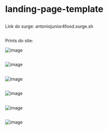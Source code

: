 # landing-page-template
##
Link do surge: antoniojunior4food.surge.sh
##
Prints do site:

![image](https://user-images.githubusercontent.com/102265661/174407598-cfeca61f-3fe6-4539-a608-d79bd4bccef0.png)
##

![image](https://user-images.githubusercontent.com/102265661/174407648-8d5f0cff-9a22-4f5f-a56d-ed122a3da7aa.png)
##

![image](https://user-images.githubusercontent.com/102265661/174407689-b469ac42-3394-4983-91c3-c683d7796a8c.png)
##

![image](https://user-images.githubusercontent.com/102265661/174407740-5047ff97-b5f2-437b-b381-5e4f5b9f5d82.png)
##

![image](https://user-images.githubusercontent.com/102265661/174407772-6e54a3ad-e14e-4437-af91-42c2067a80fb.png)
##

![image](https://user-images.githubusercontent.com/102265661/174407949-d2d449bc-fe97-455a-a2e0-ef41a9b239ef.png)

